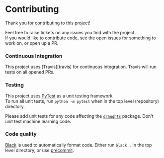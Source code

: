 # Contributing

Thank you for contributing to this project!

Feel tree to raise tickets on any issues you find with the project. \
If you would like to contribute code, see the open issues for something to work on, or open up a PR.

### Continuous Integration
This project uses [Travis][travis] for continuous integration. Travis will run tests on all opened PRs.

### Testing
This project uses [PyTest][pytest] as a unit testing framework.  
To run all unit tests, run `python -m pytest` when in the top level (repository) directory.

Please add unit tests for any code affecting the [`draughts`][draughts] package. Don't unit test machine learning code.

### Code quality
[Black][black] is used to automatically format code. Either run `black .` in the top level directory, or use [precommit][precommit].


[black]: https://github.com/psf/black
[precommit]: https://pre-commit.com
[pytest]: https://pytest.org/en/latest/

[draughts]: alphadraughts/draughts

